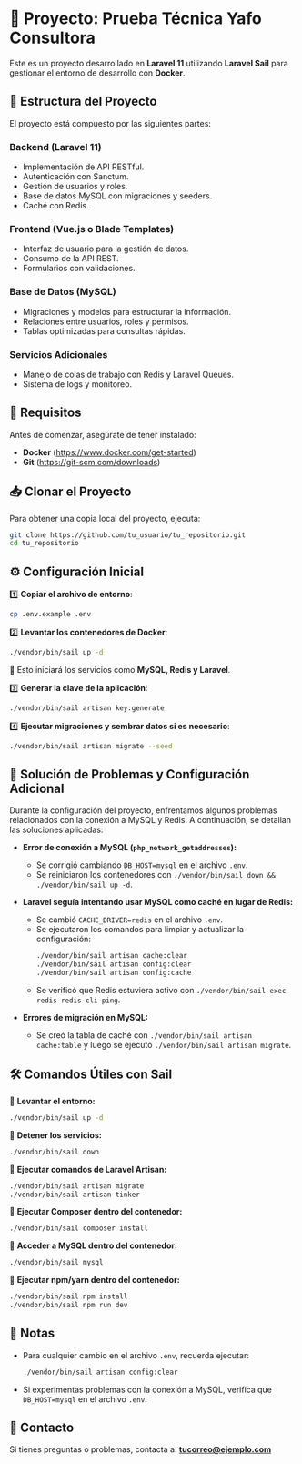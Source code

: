 # 📌 Proyecto: Prueba Técnica Yafo Consultora

Este es un proyecto desarrollado en **Laravel 11** utilizando **Laravel Sail** para gestionar el entorno de desarrollo con **Docker**.

## 📁 Estructura del Proyecto

El proyecto está compuesto por las siguientes partes:

### **Backend** (Laravel 11)
- Implementación de API RESTful.
- Autenticación con Sanctum.
- Gestión de usuarios y roles.
- Base de datos MySQL con migraciones y seeders.
- Caché con Redis.

### **Frontend** (Vue.js o Blade Templates)
- Interfaz de usuario para la gestión de datos.
- Consumo de la API REST.
- Formularios con validaciones.

### **Base de Datos** (MySQL)
- Migraciones y modelos para estructurar la información.
- Relaciones entre usuarios, roles y permisos.
- Tablas optimizadas para consultas rápidas.

### **Servicios Adicionales**
- Manejo de colas de trabajo con Redis y Laravel Queues.
- Sistema de logs y monitoreo.

## 🚀 Requisitos

Antes de comenzar, asegúrate de tener instalado:
- **Docker** (https://www.docker.com/get-started)
- **Git** (https://git-scm.com/downloads)

## 📥 Clonar el Proyecto
Para obtener una copia local del proyecto, ejecuta:
```bash
git clone https://github.com/tu_usuario/tu_repositorio.git
cd tu_repositorio
```

## ⚙️ Configuración Inicial

1️⃣ **Copiar el archivo de entorno**:
```bash
cp .env.example .env
```

2️⃣ **Levantar los contenedores de Docker**:
```bash
./vendor/bin/sail up -d
```
📌 Esto iniciará los servicios como **MySQL, Redis y Laravel**.

3️⃣ **Generar la clave de la aplicación**:
```bash
./vendor/bin/sail artisan key:generate
```

4️⃣ **Ejecutar migraciones y sembrar datos si es necesario**:
```bash
./vendor/bin/sail artisan migrate --seed
```

## 🔧 Solución de Problemas y Configuración Adicional

Durante la configuración del proyecto, enfrentamos algunos problemas relacionados con la conexión a MySQL y Redis. A continuación, se detallan las soluciones aplicadas:

- **Error de conexión a MySQL (`php_network_getaddresses`):**
  - Se corrigió cambiando `DB_HOST=mysql` en el archivo `.env`.
  - Se reiniciaron los contenedores con `./vendor/bin/sail down && ./vendor/bin/sail up -d`.

- **Laravel seguía intentando usar MySQL como caché en lugar de Redis:**
  - Se cambió `CACHE_DRIVER=redis` en el archivo `.env`.
  - Se ejecutaron los comandos para limpiar y actualizar la configuración:
    ```bash
    ./vendor/bin/sail artisan cache:clear
    ./vendor/bin/sail artisan config:clear
    ./vendor/bin/sail artisan config:cache
    ```
  - Se verificó que Redis estuviera activo con `./vendor/bin/sail exec redis redis-cli ping`.

- **Errores de migración en MySQL:**
  - Se creó la tabla de caché con `./vendor/bin/sail artisan cache:table` y luego se ejecutó `./vendor/bin/sail artisan migrate`.

## 🛠 Comandos Útiles con Sail

📌 **Levantar el entorno:**
```bash
./vendor/bin/sail up -d
```
📌 **Detener los servicios:**
```bash
./vendor/bin/sail down
```
📌 **Ejecutar comandos de Laravel Artisan:**
```bash
./vendor/bin/sail artisan migrate
./vendor/bin/sail artisan tinker
```
📌 **Ejecutar Composer dentro del contenedor:**
```bash
./vendor/bin/sail composer install
```
📌 **Acceder a MySQL dentro del contenedor:**
```bash
./vendor/bin/sail mysql
```
📌 **Ejecutar npm/yarn dentro del contenedor:**
```bash
./vendor/bin/sail npm install
./vendor/bin/sail npm run dev
```

## 📌 Notas
- Para cualquier cambio en el archivo `.env`, recuerda ejecutar:
  ```bash
  ./vendor/bin/sail artisan config:clear
  ```
- Si experimentas problemas con la conexión a MySQL, verifica que `DB_HOST=mysql` en el archivo `.env`.

## 📧 Contacto
Si tienes preguntas o problemas, contacta a: **tucorreo@ejemplo.com**

